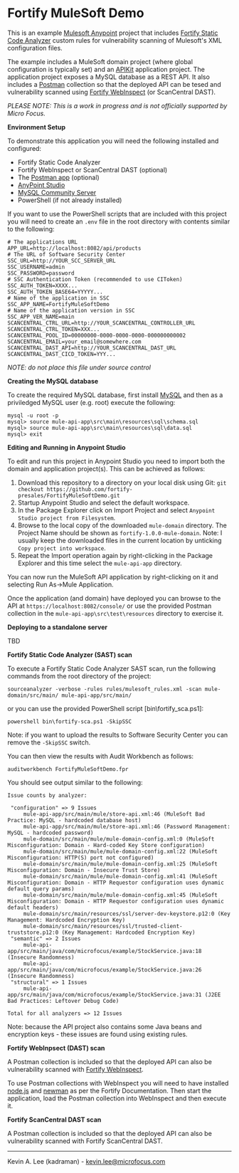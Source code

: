 Fortify MuleSoft Demo
=====================

This is an example [Mulesoft Anypoint](https://www.mulesoft.com/platform/enterprise-integration) project that includes 
[Fortify Static Code Analyzer](https://www.microfocus.com/en-us/cyberres/application-security/static-code-analyzer) 
custom rules for vulnerability scanning of Mulesoft's XML configuration files. 

The example includes a MuleSoft domain project (where global configuration is typically set) and an [APIKit](https://docs.mulesoft.com/apikit)
application project. The application project exposes a MySQL database as a REST API. It also includes a [Postman](https://www.postman.com/) collection so that
the deployed API can be tesed and vulnerability scanned using [Fortify WebInspect](https://www.microfocus.com/en-us/cyberres/application-security/webinspect) (or ScanCentral DAST).

*PLEASE NOTE: This is a work in progress and is not officially supported by Micro Focus.*

**Environment Setup**

To demonstrate this application you will need the following installed and configured:

  - Fortify Static Code Analyzer
  - Fortify WebInspect or ScanCentral DAST (optional)
  - The [Postman app](https://www.postman.com/downloads/) (optional)
  - [AnyPoint Studio](https://www.mulesoft.com/lp/dl/studio)
  - [MySQL Community Server](https://dev.mysql.com/downloads/mysql/)
  - PowerShell (if not already installed)

If you want to use the PowerShell scripts that are included with this project you will need to create an `.env` file in the root directory with contents 
similar to the following:

```
# The applications URL
APP_URL=http://localhost:8082/api/products
# The URL of Software Security Center
SSC_URL=http://YOUR_SCC_SERVER_URL
SSC_USERNAME=admin
SSC_PASSWORD=password
# SSC Authentication Token (recommended to use CIToken)
SSC_AUTH_TOKEN=XXXX...
SSC_AUTH_TOKEN_BASE64=YYYYY...
# Name of the application in SSC
SSC_APP_NAME=FortifyMuleSoftDemo
# Name of the application version in SSC
SSC_APP_VER_NAME=main
SCANCENTRAL_CTRL_URL=http://YOUR_SCANCENTRAL_CONTROLLER_URL
SCANCENTRAL_CTRL_TOKEN=XXX...
SCANCENTRAL_POOL_ID=00000000-0000-0000-0000-000000000002
SCANCENTRAL_EMAIL=your_email@somewhere.com
SCANCENTRAL_DAST_API=http://YOUR_SCANCENTRAL_DAST_URL
SCANCENTRAL_DAST_CICD_TOKEN=YYY...
```

*NOTE: do not place this file under source control*

**Creating the MySQL database**

To create the required MySQL database, first install [MySQL](https://www.mysql.com/) and then as a priviledged MySQL user (e.g. root) execute
the following:

```
mysql -u root -p
mysql> source mule-api-app\src\main\resources\sql\schema.sql
mysql> source mule-api-app\src\main\resources\sql\data.sql
mysql> exit
```

**Editing and Running in Anypoint Studio**

To edit and run this project in Anypoint Studio you need to import both the domain and application project(s). This can be achieved as follows:

1. Download this repository to a directory on your local disk using Git:
   `git checkout https://github.com/fortify-presales/FortifyMuleSoftDemo.git`
3. Startup Anypoint Studio and select the default workspace.
4. In the Package Explorer click on Import Project and select `Anypoint Studio project from Filesystem`.
5. Browse to the local copy of the downloaded `mule-domain` directory. The Project Name should be shown as `fortify-1.0.0-mule-domain`.
   Note: I usually keep the downloaded files in the current location by unticking `Copy project into workspace`.
6. Repeat the Import operation again by right-clicking in the Package Explorer and this time select the `mule-api-app` directory.

You can now run the MuleSoft API application by right-clicking on it and selecting Run As->Mule Application.

Once the application (and domain) have deployed you can browse to the API at `https://localhost:8082/console/` or use the provided Postman collection
in the `mule-api-app\src\test\resources` directory to exercise it.

**Deploying to a standalone server**

TBD

**Fortify Static Code Analyzer (SAST) scan**

To execute a Fortify Static Code Analyzer SAST scan, run the following commands from the root directory of the project:

```
sourceanalyzer -verbose -rules rules/mulesoft_rules.xml -scan mule-domain/src/main/ mule-api-app/src/main/
```

or you can use the provided PowerShell script [bin\fortify_sca.ps1]:

```
powershell bin\fortify-sca.ps1 -SkipSSC
```

Note: if you want to upload the results to Software Security Center you can remove the `-SkipSSC` switch.

You can then view the results with Audit Workbench as follows:

```
auditworkbench FortifyMuleSoftDemo.fpr
```

You should see output similar to the following:

```
Issue counts by analyzer:

 "configuration" => 9 Issues
     mule-api-app/src/main/mule/store-api.xml:46 (MuleSoft Bad Practice: MySQL - hardcoded database host)
     mule-api-app/src/main/mule/store-api.xml:46 (Password Management: MySQL - hardcoded password)
     mule-domain/src/main/mule/mule-domain-config.xml:0 (MuleSoft Misconfiguration: Domain - Hard-coded Key Store configuration)
     mule-domain/src/main/mule/mule-domain-config.xml:22 (MuleSoft Misconfiguration: HTTP(S) port not configured)
     mule-domain/src/main/mule/mule-domain-config.xml:25 (MuleSoft Misconfiguration: Domain - Insecure Trust Store)
     mule-domain/src/main/mule/mule-domain-config.xml:41 (MuleSoft Misconfiguration: Domain - HTTP Requestor configuration uses dynamic default query params)
     mule-domain/src/main/mule/mule-domain-config.xml:45 (MuleSoft Misconfiguration: Domain - HTTP Requestor configuration uses dynamic default headers)
     mule-domain/src/main/resources/ssl/server-dev-keystore.p12:0 (Key Management: Hardcoded Encryption Key)
     mule-domain/src/main/resources/ssl/trusted-client-truststore.p12:0 (Key Management: Hardcoded Encryption Key)
 "semantic" => 2 Issues
     mule-api-app/src/main/java/com/microfocus/example/StockService.java:18 (Insecure Randomness)
     mule-api-app/src/main/java/com/microfocus/example/StockService.java:26 (Insecure Randomness)
 "structural" => 1 Issues
     mule-api-app/src/main/java/com/microfocus/example/StockService.java:31 (J2EE Bad Practices: Leftover Debug Code)

Total for all analyzers => 12 Issues
```

Note: because the API project also contains some Java beans and encryption keys - these issues are found using existing rules.

**Fortify WebInpsect (DAST) scan**

A Postman collection is included so that the deployed API can also be vulnerability scanned with [Fortify WebInspect](https://www.microfocus.com/en-us/cyberres/application-security/webinspect).

To use Postman collections with WebInspect you will need to have installed [node.js](https://nodejs.org/en/) and [newman](https://www.npmjs.com/package/newman) as per the Fortify Documentation. 
Then start the application, load the Postman collection into WebInspect and then execute it.

**Fortify ScanCentral DAST scan**

A Postman collection is included so that the deployed API can also be vulnerability scanned with Fortify ScanCentral DAST.


---

Kevin A. Lee (kadraman) - kevin.lee@microfocus.com
